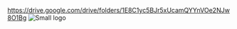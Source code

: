 https://drive.google.com/drive/folders/1E8C1yc5BJr5xUcamQYYnVOe2NJw8O1Bg
![Small logo](risk-game/logo/logo-small.png)